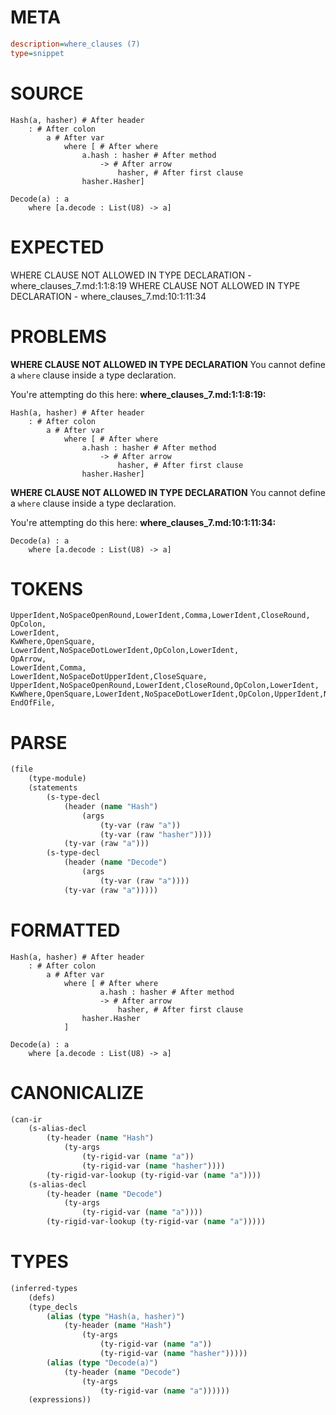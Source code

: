 # META
~~~ini
description=where_clauses (7)
type=snippet
~~~
# SOURCE
~~~roc
Hash(a, hasher) # After header
	: # After colon
		a # After var
			where [ # After where
				a.hash : hasher # After method
					-> # After arrow
						hasher, # After first clause
				hasher.Hasher]

Decode(a) : a
	where [a.decode : List(U8) -> a]
~~~
# EXPECTED
WHERE CLAUSE NOT ALLOWED IN TYPE DECLARATION - where_clauses_7.md:1:1:8:19
WHERE CLAUSE NOT ALLOWED IN TYPE DECLARATION - where_clauses_7.md:10:1:11:34
# PROBLEMS
**WHERE CLAUSE NOT ALLOWED IN TYPE DECLARATION**
You cannot define a `where` clause inside a type declaration.

You're attempting do this here:
**where_clauses_7.md:1:1:8:19:**
```roc
Hash(a, hasher) # After header
	: # After colon
		a # After var
			where [ # After where
				a.hash : hasher # After method
					-> # After arrow
						hasher, # After first clause
				hasher.Hasher]
```


**WHERE CLAUSE NOT ALLOWED IN TYPE DECLARATION**
You cannot define a `where` clause inside a type declaration.

You're attempting do this here:
**where_clauses_7.md:10:1:11:34:**
```roc
Decode(a) : a
	where [a.decode : List(U8) -> a]
```


# TOKENS
~~~zig
UpperIdent,NoSpaceOpenRound,LowerIdent,Comma,LowerIdent,CloseRound,
OpColon,
LowerIdent,
KwWhere,OpenSquare,
LowerIdent,NoSpaceDotLowerIdent,OpColon,LowerIdent,
OpArrow,
LowerIdent,Comma,
LowerIdent,NoSpaceDotUpperIdent,CloseSquare,
UpperIdent,NoSpaceOpenRound,LowerIdent,CloseRound,OpColon,LowerIdent,
KwWhere,OpenSquare,LowerIdent,NoSpaceDotLowerIdent,OpColon,UpperIdent,NoSpaceOpenRound,UpperIdent,CloseRound,OpArrow,LowerIdent,CloseSquare,
EndOfFile,
~~~
# PARSE
~~~clojure
(file
	(type-module)
	(statements
		(s-type-decl
			(header (name "Hash")
				(args
					(ty-var (raw "a"))
					(ty-var (raw "hasher"))))
			(ty-var (raw "a")))
		(s-type-decl
			(header (name "Decode")
				(args
					(ty-var (raw "a"))))
			(ty-var (raw "a")))))
~~~
# FORMATTED
~~~roc
Hash(a, hasher) # After header
	: # After colon
		a # After var
			where [ # After where
					a.hash : hasher # After method
					-> # After arrow
						hasher, # After first clause
				hasher.Hasher
			]

Decode(a) : a
	where [a.decode : List(U8) -> a]
~~~
# CANONICALIZE
~~~clojure
(can-ir
	(s-alias-decl
		(ty-header (name "Hash")
			(ty-args
				(ty-rigid-var (name "a"))
				(ty-rigid-var (name "hasher"))))
		(ty-rigid-var-lookup (ty-rigid-var (name "a"))))
	(s-alias-decl
		(ty-header (name "Decode")
			(ty-args
				(ty-rigid-var (name "a"))))
		(ty-rigid-var-lookup (ty-rigid-var (name "a")))))
~~~
# TYPES
~~~clojure
(inferred-types
	(defs)
	(type_decls
		(alias (type "Hash(a, hasher)")
			(ty-header (name "Hash")
				(ty-args
					(ty-rigid-var (name "a"))
					(ty-rigid-var (name "hasher")))))
		(alias (type "Decode(a)")
			(ty-header (name "Decode")
				(ty-args
					(ty-rigid-var (name "a"))))))
	(expressions))
~~~
